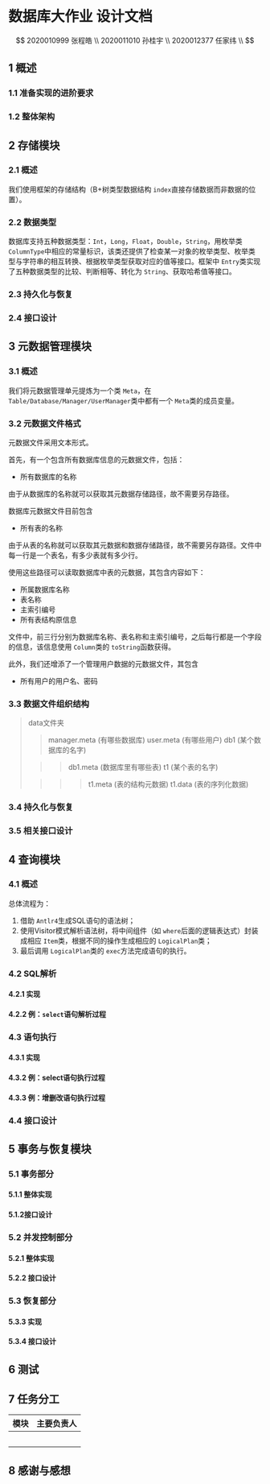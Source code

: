 # 数据库大作业 设计文档

$$
2020010999 张程皓 \\
2020011010 孙桂宇 \\
2020012377 任家纬 \\
$$

## 1 概述

### 1.1 准备实现的进阶要求

### 1.2 整体架构

## 2 存储模块

### 2.1 概述

我们使用框架的存储结构（B+树类型数据结构 `index`直接存储数据而非数据的位置）。

### 2.2 数据类型

数据库支持五种数据类型：`Int`，`Long`，`Float`，`Double`，`String`，用枚举类 `ColumnType`中相应的常量标识，该类还提供了检查某一对象的枚举类型、枚举类型与字符串的相互转换、根据枚举类型获取对应的值等接口。框架中 `Entry`类实现了五种数据类型的比较、判断相等、转化为 `String`、获取哈希值等接口。

### 2.3 持久化与恢复

### 2.4 接口设计

## 3 元数据管理模块

### 3.1 概述

我们将元数据管理单元提炼为一个类 `Meta`，在`Table/Database/Manager/UserManager`类中都有一个 `Meta`类的成员变量。

### 3.2 元数据文件格式

元数据文件采用文本形式。

首先，有一个包含所有数据库信息的元数据文件，包括：

* 所有数据库的名称

由于从数据库的名称就可以获取其元数据存储路径，故不需要另存路径。

数据库元数据文件目前包含

* 所有表的名称

由于从表的名称就可以获取其元数据和数据存储路径，故不需要另存路径。文件中每一行是一个表名，有多少表就有多少行。

使用这些路径可以读取数据库中表的元数据，其包含内容如下：

* 所属数据库名称
* 表名称
* 主索引编号
* 所有表结构原信息

文件中，前三行分别为数据库名称、表名称和主索引编号，之后每行都是一个字段的信息，该信息使用 `Column`类的 `toString`函数获得。

此外，我们还增添了一个管理用户数据的元数据文件，其包含

* 所有用户的用户名、密码

### 3.3 数据文件组织结构

> data文件夹
>
> > manager.meta (有哪些数据库)
> > user.meta (有哪些用户)
> > db1 (某个数据库的名字)
>
> >> db1.meta (数据库里有哪些表)
> >> t1 (某个表的名字)
>
> >>> t1.meta (表的结构元数据)
> >>> t1.data (表的序列化数据)

### 3.4 持久化与恢复

### 3.5 相关接口设计

## 4 查询模块

### 4.1 概述

总体流程为：

1. 借助 `Antlr4`生成SQL语句的语法树；
2. 使用Visitor模式解析语法树，将中间组件（如 `where`后面的逻辑表达式）封装成相应 `Item`类，根据不同的操作生成相应的 `LogicalPlan`类；
3. 最后调用 `LogicalPlan`类的 `exec`方法完成语句的执行。

### 4.2 SQL解析

#### 4.2.1 实现

#### 4.2.2 例：`select`语句解析过程

### 4.3 语句执行

#### 4.3.1 实现

#### 4.3.2 例：select语句执行过程

#### 4.3.3 例：增删改语句执行过程

### 4.4 接口设计

## 5 事务与恢复模块

### 5.1 事务部分

#### 5.1.1 整体实现

#### 5.1.2接口设计

### 5.2 并发控制部分

#### 5.2.1 整体实现

#### 5.2.2 接口设计

### 5.3 恢复部分

#### 5.3.3 实现

#### 5.3.4 接口设计

## 6 测试

## 7 任务分工

| 模块 | 主要负责人 |
| ---- | ---------- |
|      |            |
|      |            |
|      |            |
|      |            |
|      |            |

## 8 感谢与感想

